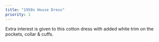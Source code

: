 ```yaml
---
title: "1950s House Dress"
priority: 1
---
```


Extra interest is given to this cotton dress with added white trim on the pockets, collar & cuffs. 